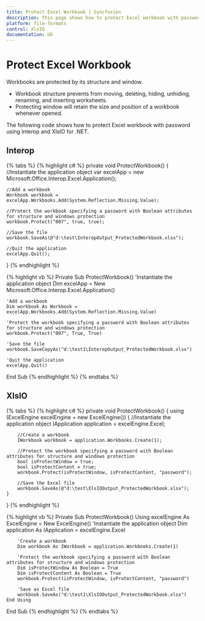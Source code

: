 ```yaml
---
title: Protect Excel Workbook | Syncfusion
description: This page shows how to protect Excel workbook with password.
platform: file-formats
control: XlsIO
documentation: UG
---
```


# Protect Excel Workbook

Workbooks are protected by its structure and window. 

* Workbook structure prevents from moving, deleting, hiding, unhiding, renaming, and inserting worksheets. 
* Protecting window will retain the size and position of a workbook whenever opened.

The following code shows how to protect Excel workbook with password using Interop and XlsIO for .NET.

## Interop

{% tabs %}
{% highlight c# %}
private void ProtectWorkbook()
{
    //Instantiate the application object
    var excelApp = new Microsoft.Office.Interop.Excel.Application();

    //Add a workbook
    Workbook workbook = excelApp.Workbooks.Add(System.Reflection.Missing.Value);

    //Protect the workbook specifying a password with Boolean attributes for structure and windows protection
    workbook.Protect("007", true, true);

    //Save the file
    workbook.SaveAs(@"d:\test\InteropOutput_ProtectedWorkbook.xlsx");

    //Quit the application
    excelApp.Quit();
}
{% endhighlight %}

{% highlight vb %}
Private Sub ProtectWorkbook()
    'Instantiate the application object
    Dim excelApp = New Microsoft.Office.Interop.Excel.Application()

    'Add a workbook
    Dim workbook As Workbook = excelApp.Workbooks.Add(System.Reflection.Missing.Value)

    'Protect the workbook specifying a password with Boolean attributes for structure and windows protection
    workbook.Protect("007", True, True)

    'Save the file
    workbook.SaveCopyAs("d:\test1\InteropOutput_ProtectedWorkbook.xlsx")

    'Quit the application
    excelApp.Quit()
End Sub
{% endhighlight %}
{% endtabs %}

## XlsIO

{% tabs %}
{% highlight c# %}
private void ProtectWorkbook()
{
    using (ExcelEngine excelEngine = new ExcelEngine())
    {
        //Instantiate the application object
        IApplication application = excelEngine.Excel;

        //Create a workbook
        IWorkbook workbook = application.Workbooks.Create(1);

        //Protect the workbook specifying a password with Boolean attributes for structure and windows protection
        bool isProtectWindow = true;
        bool isProtectContent = true;
        workbook.Protect(isProtectWindow, isProtectContent, "password");

        //Save the Excel file
        workbook.SaveAs(@"d:\test\XlsIOOutput_ProtectedWorkbook.xlsx");
    }
}
{% endhighlight %}

{% highlight vb %}
Private Sub ProtectWorkbook()
    Using excelEngine As ExcelEngine = New ExcelEngine()
        'Instantiate the application object
        Dim application As IApplication = excelEngine.Excel

        'Create a workbook
        Dim workbook As IWorkbook = application.Workbooks.Create(1)

        'Protect the workbook specifying a password with Boolean attributes for structure and windows protection
        Dim isProtectWindow As Boolean = True
        Dim isProtectContent As Boolean = True
        workbook.Protect(isProtectWindow, isProtectContent, "password")

        'Save as Excel file
        workbook.SaveAs("d:\test1\XlsIOOutput_ProtectedWorkbook.xlsx")
    End Using
End Sub
{% endhighlight %}
{% endtabs %}
